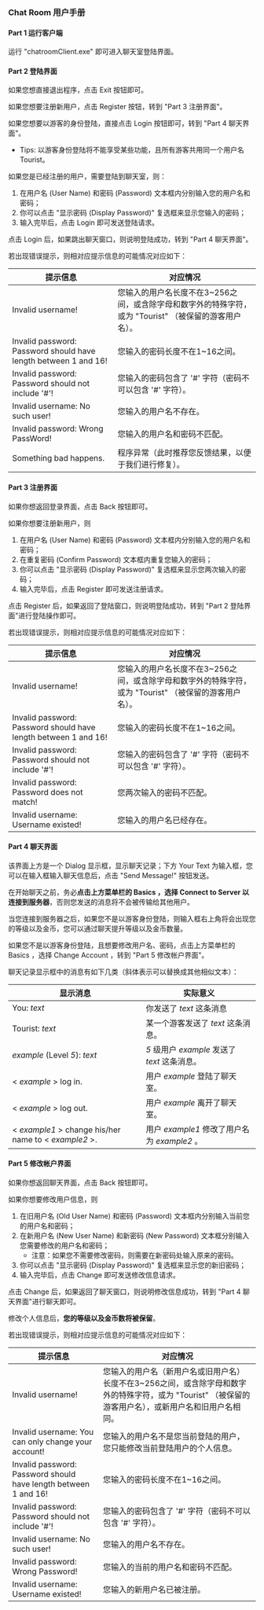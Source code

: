 ### Chat Room 用户手册

####  Part 1  运行客户端

运行 "chatroomClient.exe" 即可进入聊天室登陆界面。

#### Part 2  登陆界面

如果您想直接退出程序，点击 Exit 按钮即可。

如果您想要注册新用户，点击 Register 按钮，转到 "Part 3  注册界面"。

如果您想要以游客的身份登陆，直接点击 Login 按钮即可，转到 "Part 4  聊天界面"。

- Tips: 以游客身份登陆将不能享受某些功能，且所有游客共用同一个用户名 Tourist。

如果您是已经注册的用户，需要登陆到聊天室，则：

1. 在用户名 (User Name) 和密码 (Password) 文本框内分别输入您的用户名和密码；
2. 你可以点击 "显示密码 (Display Password)" 复选框来显示您输入的密码；
3. 输入完毕后，点击 Login 即可发送登陆请求。

点击 Login 后，如果跳出聊天窗口，则说明登陆成功，转到 "Part 4  聊天界面"。

若出现错误提示，则相对应提示信息的可能情况对应如下：

| 提示信息                                                     | 对应情况                                                     |
| ------------------------------------------------------------ | ------------------------------------------------------------ |
| Invalid username!                                            | 您输入的用户名长度不在3~256之间，或含除字母和数字外的特殊字符，或为 "Tourist" （被保留的游客用户名）。 |
| Invalid password: Password should have length between 1 and 16! | 您输入的密码长度不在1~16之间。                               |
| Invalid password: Password should not include \'#\'!         | 您输入的密码包含了 '#' 字符（密码不可以包含 \'#\' 字符）。   |
| Invalid username: No such user!                              | 您输入的用户名不存在。                                       |
| Invalid password: Wrong PassWord!                            | 您输入的用户名和密码不匹配。                                 |
| Something bad happens.                                       | 程序异常（此时推荐您反馈结果，以便于我们进行修复）。         |

#### Part 3  注册界面

如果你想返回登录界面，点击 Back 按钮即可。

如果你想要注册新用户，则

1. 在用户名 (User Name) 和密码 (Password) 文本框内分别输入您的用户名和密码；
2. 在重复密码 (Confirm Password) 文本框内重复您输入的密码；
3. 你可以点击 "显示密码 (Display Password)" 复选框来显示您两次输入的密码；
4. 输入完毕后，点击 Register 即可发送注册请求。

点击 Register 后，如果返回了登陆窗口，则说明登陆成功，转到 "Part 2  登陆界面"进行登陆操作即可。

若出现错误提示，则相对应提示信息的可能情况对应如下：

| 提示信息                                                     | 对应情况                                                     |
| ------------------------------------------------------------ | ------------------------------------------------------------ |
| Invalid username!                                            | 您输入的用户名长度不在3~256之间，或含除字母和数字外的特殊字符，或为 "Tourist" （被保留的游客用户名）。 |
| Invalid password: Password should have length between 1 and 16! | 您输入的密码长度不在1~16之间。                               |
| Invalid password: Password should not include \'#\'!         | 您输入的密码包含了 '#' 字符（密码不可以包含 \'#\' 字符）。   |
| Invalid password: Password does not match!                   | 您两次输入的密码不匹配。                                     |
| Invalid username: Username existed!                          | 您输入的用户名已经存在。                                     |

#### Part 4  聊天界面

该界面上方是一个 Dialog 显示框，显示聊天记录；下方 Your Text 为输入框，您可以在输入框输入聊天信息后，点击 "Send Message!" 按钮发送。

在开始聊天之前，务必**点击上方菜单栏的 Basics ，选择 Connect to Server 以连接到服务器**，否则您发送的消息将不会被传输给其他用户。

当您连接到服务器之后，如果您不是以游客身份登陆，则输入框右上角将会出现您的等级以及金币，您可以通过聊天提升等级以及金币数量。

如果您不是以游客身份登陆，且想要修改用户名、密码，点击上方菜单栏的 Basics ，选择 Change Account ，转到 "Part 5  修改帐户界面"。

聊天记录显示框中的消息有如下几类（斜体表示可以替换成其他相似文本）：

| 显示消息                                              | 实际意义                                      |
| ----------------------------------------------------- | --------------------------------------------- |
| You: *text*                                           | 你发送了 *text* 这条消息                      |
| Tourist: *text*                                       | 某一个游客发送了 *text* 这条消息。            |
| *example* (Level *5*): *text*                         | *5* 级用户 *example* 发送了 *text* 这条消息。 |
| < *example* > log in.                                 | 用户 *example* 登陆了聊天室。                 |
| < *example* > log out.                                | 用户 *example* 离开了聊天室。                 |
| < *example1* > change his/her name to < *example2* >. | 用户 *example1* 修改了用户名为 *example2* 。  |

#### Part 5  修改帐户界面

如果你想返回聊天界面，点击 Back 按钮即可。

如果你想要修改用户信息，则

1. 在旧用户名 (Old User Name) 和密码 (Password) 文本框内分别输入当前您的用户名和密码；
2. 在新用户名 (New User Name) 和新密码 (New Password) 文本框分别输入您需要修改的用户名和密码；
   - 注意：如果您不需要修改密码，则需要在新密码处输入原来的密码。
3. 你可以点击 "显示密码 (Display Password)" 复选框来显示您的新旧密码；
4. 输入完毕后，点击 Change 即可发送修改信息请求。

点击 Change 后，如果返回了聊天窗口，则说明修改信息成功，转到 "Part 4  聊天界面"进行聊天即可。

修改个人信息后，**您的等级以及金币数将被保留**。

若出现错误提示，则相对应提示信息的可能情况对应如下：

| 提示信息                                                     | 对应情况                                                     |
| ------------------------------------------------------------ | ------------------------------------------------------------ |
| Invalid username!                                            | 您输入的用户名（新用户名或旧用户名）长度不在3~256之间，或含除字母和数字外的特殊字符，或为 "Tourist" （被保留的游客用户名），或新用户名和旧用户名相同。 |
| Invalid username: You can only change your account!          | 您输入的用户名不是您当前登陆的用户，您只能修改当前登陆用户的个人信息。 |
| Invalid password: Password should have length between 1 and 16! | 您输入的密码长度不在1~16之间。                               |
| Invalid password: Password should not include \'#\'!         | 您输入的密码包含了 '#' 字符（密码不可以包含 \'#\' 字符）。   |
| Invalid username: No such user!                              | 您输入的用户名不存在。                                       |
| Invalid password: Wrong Password!                            | 您输入的当前的用户名和密码不匹配。                           |
| Invalid username: Username existed!                          | 您输入的新用户名已被注册。                                   |